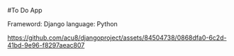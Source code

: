#To Do App

Frameword: Django
language: Python


https://github.com/acu8/djangoproject/assets/84504738/0868dfa0-6c2d-41bd-9e96-f8297aeac807

